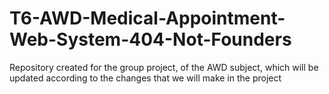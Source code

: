 # T6-AWD-Medical-Appointment-Web-System-404-Not-Founders
Repository created for the group project, of the AWD subject, which will be updated according to the changes that we will make in the project
